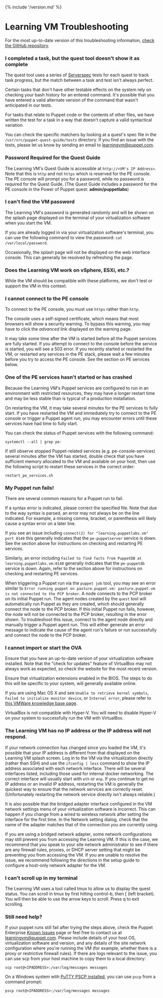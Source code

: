 {% include '/version.md' %}

# Learning VM Troubleshooting

For the most up-to-date version of this troubleshooting information, [check the
GitHub
repository](https://github.com/puppetlabs/puppet-quest-guide/blob/master/troubleshooting.md).

### I completed a task, but the quest tool doesn't show it as complete

The quest tool uses a series of [Serverspec](http://serverspec.org/) tests for
each quest to track task progress, but the match between a task and test isn't
always perfect.

Certain tasks that don't have other testable effects on the system rely on
checking your bash history for an entered command. It's possible that you have
entered a valid alternate version of the command that wasn't anticipated in our
tests.

For tasks that relate to Puppet code or the contents of other files,
we have written the test for a task in a way that doesn't capture a valid
syntactical variation.

You can check the specific matchers by looking at a quest's spec file in the
`/usr/src/puppet-quest-guide/tests` directory. If you find an issue with the
tests, please let us know by sending an email to learningvm@puppet.com.

### Password Required for the Quest Guide

The Learning VM's Quest Guide is accessible at `http://<VM's IP Address>`. Note
that this is `http` and not `https` which is reserved for the PE console. The
PE console will prompt you for a password, while no password is required for
the Quest Guide.  (The Quest Guide includes a password for the PE console in
the Power of Puppet quest: **admin/puppetlabs**)

### I can't find the VM password

The Learning VM's password is generated randomly and will be shown on
the splash page displayed on the terminal of your virtualization software when
you start the VM.

If you are already logged in via your virtualization software's terminal, you
can use the following command to view the password: `cat /var/local/password`.

Occasionally, the splash page will not be displayed on the web interface
console. This can generally be resolved by refreshing the page.

### Does the Learning VM work on vSphere, ESXi, etc.?

While the VM should be compatible with these platforms, we don't test or
support the VM in this context.

### I cannot connect to the PE console

To connect to the PE console, you must use `https` rather than `http`.

The console uses a self-signed certificate, which means that most browsers will
show a security warning. To bypass this warning, you may have to click the
*advanced* link displayed on the warning page.

It may take some time after the VM is started before all the Puppet services
are fully started. If you attempt to connect to the console before the service
is started, you will see a 503 error. If you recently started or restarted the
VM, or restarted any services in the PE stack, please wait a few minutes before
you try to access the PE console. See the section on PE services below.

### One of the PE services hasn't started or has crashed

Because the Learning VM's Puppet services are configured to run in an
environment with restricted resources, they may have a longer restart time and
may be less stable than is typical of a production installation.

On restarting the VM, it may take several minutes for the PE services to fully
start. If you have restarted the VM and immediately try to connect to the PE
console or trigger a Puppet agent run, you may encounter errors until these
services have had time to fully start.

You can check the status of Puppet services with the following command:

    systemctl --all | grep pe-

If still observe stopped Puppet-related services (e.g. pe-console-services)
several minutes after the VM has started, double check that you have sufficient
memory allocated to the VM and available on your host, then use the following
script to restart these services in the correct order:

    restart_pe_services.sh

### My Puppet run fails!

There are several common reasons for a Puppet run to fail.

If a syntax error is indicated, please correct the specified file. Note that
due to the way syntax is parsed, an error may not always be on the line
indicated. For example, a missing comma, bracket, or parenthesis will likely
cause a syntax error on a later line.

If you see an issue including `connect(2) for "learning.puppetlabs.vm" port
8140` this generally indicates that the `pe-puppetserver` service is down. See
the section above for instructions on checking and restarting PE services.

Similarly, an error including `Failed to find facts from PuppetDB at
learning.puppetlabs.vm:8140` generally indicates that the `pe-puppetdb` service
is down. Again, refer to the section above for instructions on checking and
restarting PE services.

When triggering a Puppet run via the `puppet job` tool, you may see an error
similar to `Error running puppet on pasture.puppet.vm: pasture.puppet.vm is not
connected to the PCP broker`. A node connects to the PCP broker on its initial
Puppet run. The agent nodes created by the `quest` tool will automatically run
Puppet as they are created, which should generally connect the node to the PCP
broker. If this initial Puppet run fails, however, the node will not be
connected to the PCP broker, resulting in the error shown. To troubleshoot this
issue, connect to the agent node directly and manually trigger a Puppet agent
run. This will either generate an error message to indicate the cause of the
agent run's failure or run successfully and connect the node to the PCP broker.

### I cannot import or start the OVA

Ensure that you have an up-to-date version of your virtualization software
installed.  Note that the "check for updates" feature of VirtualBox may not
always work as expected, so check the website for the most recent version.

Ensure that virtualization extensions enabled in the BIOS. The steps to do this
will be specific to your system, will generally available online.

If you are using Mac OS X and see `Unable to retrieve kernel symbols`,
`Failed to initialize monitor device`, or `Internal error`, please refer to
[this VMWare knowledge base page](https://kb.vmware.com/selfservice/microsites/search.do?language=en_US&cmd=displayKC&externalId=2061791).

VirtualBox is not compatible with Hyper-V. You will need to disable Hyper-V on
your system to successfully run the VM with VirtualBox.

### The Learning VM has no IP address or the IP address will not respond.

If your network connection has changed since you loaded the VM, it's possible
that your IP address is different from that displayed on the Learning VM splash
screen. Log in to the VM via the virtualization directly (rather than SSH) and
use the `ifconfig | less` command to show the IP address associated with each
network interface. There will be several interfaces listed, including those
used for internal docker networking. The correct interface will usually start
with `eth` or `enp`. If you continue to get no IP address or an
invalid IP address, restarting the VM is generally the quickest way to ensure
that the network services are correctly reset. (Unfortunately restarting the
network service directly isn't always reliable.)

It is also possible that the bridged adapter interface configured in the VM
network settings menu of your virtualization software is incorrect. This can
happen if you change from a wired to wireless network after setting the
interface for the first time. In the Network setting dialog, check that the
name of the adapter matches that of the connection you are currently using. 

If you are using a bridged network adapter, some network configurations may
still prevent you from accessing the Learning VM. If this is the case, we
recommend that you speak to your site network administrator to see if there are
any firewall rules, proxies, or DHCP server setting that might be preventing
you from accessing the VM. If you are unable to resolve the issue, we recommend
following the directions in the setup guide to configure a host-only network
adapter for the VM.

### I can't scroll up in my terminal

The Learning VM uses a tool called tmux to allow us to display the quest
status. You can scroll in tmux by first hitting control-b, then [ (left
bracket). You will then be able to use the arrow keys to scroll. Press q to
exit scrolling.

### Still need help?

If your puppet runs still fail after trying the steps above, check the Puppet
Enterprise [Known
Issues](https://docs.puppet.com/pe/latest/release_notes_known_issues.html)
page or feel free to contact us at learningvm@puppet.com. Please include
details of your host OS, virtualization software and version, and any details
of the site network configuration where you're running the VM (for example,
whether there is a proxy or restrictive firewall rules). If there are logs
relevant to the issue, you can use scp from your host machine to copy them to
a local directory:

    scp root@<IPADDRESS>:/var/log/messages messages

On a Windows system wtih [PuTTY PSCP
installed](http://tartarus.org/~simon/putty-snapshots/htmldoc/Chapter5.html#pscp),
you can use `pscp` from a command prompt:

    pscp root@<IPADDRESS>:/var/log/messages messages
